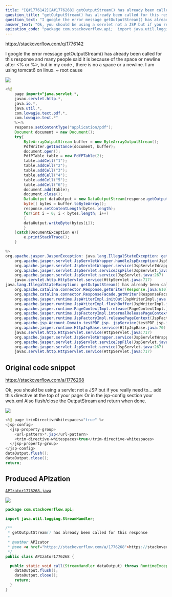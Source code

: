 ```yaml
---
title: "[Q#1776142][A#1776268] getOutputStream() has already been called for this response"
question_title: "getOutputStream() has already been called for this response"
question_text: "I google the error message getOutputStream() has already been called for this response and many people said it is because of the space or newline after <% or %>, but in my code , there is no a space or a newline. I am using tomcat6 on linux. ~ root cause"
answer_text: "Ok, you should be using a servlet not a JSP but if you really need to...  add this directive at the top of your page: Or in the jsp-config section your web.xml Also flush/close the OutputStream and return when done."
apization_code: "package com.stackoverflow.api;  import java.util.logging.StreamHandler;  /**  * getOutputStream() has already been called for this response  *  * @author APIzator  * @see <a href=\"https://stackoverflow.com/a/1776268\">https://stackoverflow.com/a/1776268</a>  */ public class APIzator1776268 {    public static void call(StreamHandler dataOutput) throws RuntimeException {     dataOutput.flush();     dataOutput.close();     return;   } }"
---
```


https://stackoverflow.com/q/1776142

I google the error message getOutputStream() has already been called for this response
and many people said it is because of the space or newline after &lt;% or %&gt;, but in my code , there is no a space or a newline. I am using tomcat6 on linux.
~
root cause


<div class="code-logo"><img src="/stackoverflow.png" /></div>

```java
<%@
    page import="java.servlet.*,
    javax.servlet.http.*,
    java.io.*,
    java.util.*,
    com.lowagie.text.pdf.*,
    com.lowagie.text.*"
    %><%
    response.setContentType("application/pdf");
    Document document = new Document();
    try{
        ByteArrayOutputStream buffer = new ByteArrayOutputStream();
        PdfWriter.getInstance(document, buffer);
        document.open();
        PdfPTable table = new PdfPTable(2);
        table.addCell("1");
        table.addCell("2");
        table.addCell("3");
        table.addCell("4");
        table.addCell("5");
        table.addCell("6");
        document.add(table);
        document.close();
        DataOutput dataOutput = new DataOutputStream(response.getOutputStream());
        byte[] bytes = buffer.toByteArray();
        response.setContentLength(bytes.length);
        for(int i = 0; i < bytes.length; i++)
        {
        dataOutput.writeByte(bytes[i]);
        }
    }catch(DocumentException e){
        e.printStackTrace();
    }

%>
org.apache.jasper.JasperException: java.lang.IllegalStateException: getOutputStream() has already been called for this response
    org.apache.jasper.servlet.JspServletWrapper.handleJspException(JspServletWrapper.java:522)
    org.apache.jasper.servlet.JspServletWrapper.service(JspServletWrapper.java:410)
    org.apache.jasper.servlet.JspServlet.serviceJspFile(JspServlet.java:342)
    org.apache.jasper.servlet.JspServlet.service(JspServlet.java:267)
    javax.servlet.http.HttpServlet.service(HttpServlet.java:717)
java.lang.IllegalStateException: getOutputStream() has already been called for this response
    org.apache.catalina.connector.Response.getWriter(Response.java:610)
    org.apache.catalina.connector.ResponseFacade.getWriter(ResponseFacade.java:198)
    org.apache.jasper.runtime.JspWriterImpl.initOut(JspWriterImpl.java:125)
    org.apache.jasper.runtime.JspWriterImpl.flushBuffer(JspWriterImpl.java:118)
    org.apache.jasper.runtime.PageContextImpl.release(PageContextImpl.java:188)
    org.apache.jasper.runtime.JspFactoryImpl.internalReleasePageContext(JspFactoryImpl.java:118)
    org.apache.jasper.runtime.JspFactoryImpl.releasePageContext(JspFactoryImpl.java:77)
    org.apache.jsp.Account.Domain.testPDF_jsp._jspService(testPDF_jsp.java:94)
    org.apache.jasper.runtime.HttpJspBase.service(HttpJspBase.java:70)
    javax.servlet.http.HttpServlet.service(HttpServlet.java:717)
    org.apache.jasper.servlet.JspServletWrapper.service(JspServletWrapper.java:374)
    org.apache.jasper.servlet.JspServlet.serviceJspFile(JspServlet.java:342)
    org.apache.jasper.servlet.JspServlet.service(JspServlet.java:267)
    javax.servlet.http.HttpServlet.service(HttpServlet.java:717)
```


## Original code snippet

https://stackoverflow.com/a/1776268

Ok, you should be using a servlet not a JSP but if you really need to...  add this directive at the top of your page:
Or in the jsp-config section your web.xml
Also flush/close the OutputStream and return when done.

<div class="code-logo"><img src="/stackoverflow.png" /></div>

```java
<%@ page trimDirectiveWhitespaces="true" %>
<jsp-config>
  <jsp-property-group>
    <url-pattern>*.jsp</url-pattern>
    <trim-directive-whitespaces>true</trim-directive-whitespaces>
  </jsp-property-group>
</jsp-config>
dataOutput.flush();
dataOutput.close();
return;
```

## Produced APIzation

[`APIzator1776268.java`](https://github.com/pasqualesalza/apization-temp-data/raw/master/search/APIzator1776268.java)

<div class="code-logo"><img src="/apizator.png" /></div>

```java
package com.stackoverflow.api;

import java.util.logging.StreamHandler;

/**
 * getOutputStream() has already been called for this response
 *
 * @author APIzator
 * @see <a href="https://stackoverflow.com/a/1776268">https://stackoverflow.com/a/1776268</a>
 */
public class APIzator1776268 {

  public static void call(StreamHandler dataOutput) throws RuntimeException {
    dataOutput.flush();
    dataOutput.close();
    return;
  }
}

```